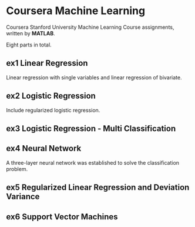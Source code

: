 # Coursera Machine Learning
Coursera Stanford University Machine Learning Course assignments, written by **MATLAB**.

Eight parts in total.

## ex1 Linear Regression
Linear regression with single variables and linear regression of bivariate.

## ex2 Logistic Regression
Include regularized logistic regression.

## ex3 Logistic Regression - Multi Classification

## ex4 Neural Network
A three-layer neural network was established to solve the classification problem.

## ex5 Regularized Linear Regression and Deviation Variance

## ex6 Support Vector Machines